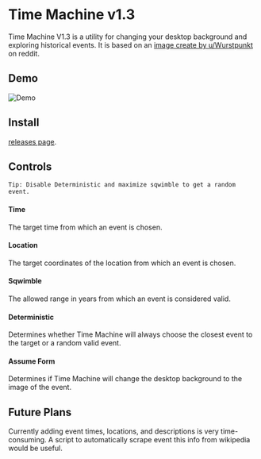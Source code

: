 # Time Machine v1.3

Time Machine V1.3 is a utility for changing your desktop background and exploring historical events. It is based on an [image create by u/Wurstpunkt](https://www.reddit.com/r/thomastheplankengine/comments/12hnk37/in_a_dream_i_had_a_software_that_allowed_me_to/) on reddit.

## Demo

![Demo](./.github/demo.gif)

## Install

[releases page](https://github.com/RiaruAzaki/time-machine/releases).

## Controls

`Tip: Disable Deterministic and maximize sqwimble to get a random event.`

#### Time

The target time from which an event is chosen.

#### Location

The target coordinates of the location from which an event is chosen.

#### Sqwimble

The allowed range in years from which an event is considered valid.

#### Deterministic

Determines whether Time Machine will always choose the closest event to the target or a random valid event.

#### Assume Form

Determines if Time Machine will change the desktop background to the image of the event.

## Future Plans

Currently adding event times, locations, and descriptions is very time-consuming. A script to automatically scrape event this info from wikipedia would be useful.

